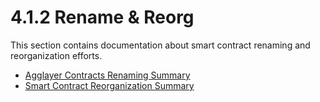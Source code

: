 # 4.1.2 Rename & Reorg

This section contains documentation about smart contract renaming and reorganization efforts.

- [Agglayer Contracts Renaming Summary](renaming.md)
- [Smart Contract Reorganization Summary](sc-reorg.md)
